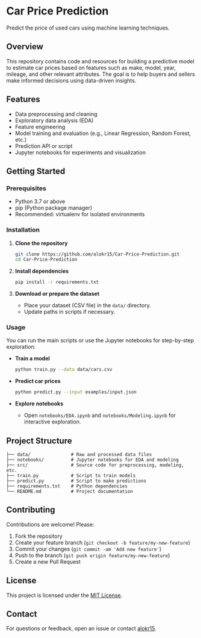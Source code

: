 # Car Price Prediction

Predict the price of used cars using machine learning techniques.

## Overview

This repository contains code and resources for building a predictive model to estimate car prices based on features such as make, model, year, mileage, and other relevant attributes. The goal is to help buyers and sellers make informed decisions using data-driven insights.

## Features

- Data preprocessing and cleaning
- Exploratory data analysis (EDA)
- Feature engineering
- Model training and evaluation (e.g., Linear Regression, Random Forest, etc.)
- Prediction API or script
- Jupyter notebooks for experiments and visualization

## Getting Started

### Prerequisites

- Python 3.7 or above
- pip (Python package manager)
- Recommended: virtualenv for isolated environments

### Installation

1. **Clone the repository**
    ```bash
    git clone https://github.com/alokr15/Car-Price-Prediction.git
    cd Car-Price-Prediction
    ```

2. **Install dependencies**
    ```bash
    pip install -r requirements.txt
    ```

3. **Download or prepare the dataset**
    - Place your dataset (CSV file) in the `data/` directory.
    - Update paths in scripts if necessary.

### Usage

You can run the main scripts or use the Jupyter notebooks for step-by-step exploration:

- **Train a model**
    ```bash
    python train.py --data data/cars.csv
    ```

- **Predict car prices**
    ```bash
    python predict.py --input examples/input.json
    ```

- **Explore notebooks**
    - Open `notebooks/EDA.ipynb` and `notebooks/Modeling.ipynb` for interactive exploration.

## Project Structure

```
├── data/               # Raw and processed data files
├── notebooks/          # Jupyter notebooks for EDA and modeling
├── src/                # Source code for preprocessing, modeling, etc.
├── train.py            # Script to train models
├── predict.py          # Script to make predictions
├── requirements.txt    # Python dependencies
└── README.md           # Project documentation
```

## Contributing

Contributions are welcome! Please:

1. Fork the repository
2. Create your feature branch (`git checkout -b feature/my-new-feature`)
3. Commit your changes (`git commit -am 'Add new feature'`)
4. Push to the branch (`git push origin feature/my-new-feature`)
5. Create a new Pull Request

## License

This project is licensed under the [MIT License](LICENSE).

## Contact

For questions or feedback, open an issue or contact [alokr15](https://github.com/alokr15).
